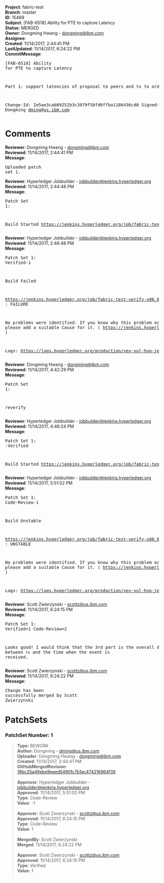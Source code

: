 <strong>Project</strong>: fabric-test<br><strong>Branch</strong>: master<br><strong>ID</strong>: 15469<br><strong>Subject</strong>: [FAB-6518] Ability for PTE to capture Latency<br><strong>Status</strong>: MERGED<br><strong>Owner</strong>: Dongming Hwang - dongming@ibm.com<br><strong>Assignee</strong>:<br><strong>Created</strong>: 11/14/2017, 2:44:41 PM<br><strong>LastUpdated</strong>: 11/14/2017, 6:24:22 PM<br><strong>CommitMessage</strong>:<br><pre>[FAB-6518] Ability for PTE to capture Latency

Part 1: support latencies of proposal to peers
and tx to orderers

Change-Id: Ie5ae3cab89252b3c3979f58fd6ffba1186436cd0
Signed-off-by: Dongming <dming@us.ibm.com>
</pre><h1>Comments</h1><strong>Reviewer</strong>: Dongming Hwang - dongming@ibm.com<br><strong>Reviewed</strong>: 11/14/2017, 2:44:41 PM<br><strong>Message</strong>: <pre>Uploaded patch set 1.</pre><strong>Reviewer</strong>: Hyperledger Jobbuilder - jobbuilder@jenkins.hyperledger.org<br><strong>Reviewed</strong>: 11/14/2017, 2:44:48 PM<br><strong>Message</strong>: <pre>Patch Set 1:

Build Started https://jenkins.hyperledger.org/job/fabric-test-verify-x86_64/489/</pre><strong>Reviewer</strong>: Hyperledger Jobbuilder - jobbuilder@jenkins.hyperledger.org<br><strong>Reviewed</strong>: 11/14/2017, 2:46:48 PM<br><strong>Message</strong>: <pre>Patch Set 1: Verified-1

Build Failed 

https://jenkins.hyperledger.org/job/fabric-test-verify-x86_64/489/ : FAILURE

No problems were identified. If you know why this problem occurred, please add a suitable Cause for it. ( https://jenkins.hyperledger.org/job/fabric-test-verify-x86_64/489/ )

Logs: https://logs.hyperledger.org/production/vex-yul-hyp-jenkins-3/fabric-test-verify-x86_64/489</pre><strong>Reviewer</strong>: Dongming Hwang - dongming@ibm.com<br><strong>Reviewed</strong>: 11/14/2017, 4:42:29 PM<br><strong>Message</strong>: <pre>Patch Set 1:

reverify</pre><strong>Reviewer</strong>: Hyperledger Jobbuilder - jobbuilder@jenkins.hyperledger.org<br><strong>Reviewed</strong>: 11/14/2017, 4:46:24 PM<br><strong>Message</strong>: <pre>Patch Set 1: -Verified

Build Started https://jenkins.hyperledger.org/job/fabric-test-verify-x86_64/491/</pre><strong>Reviewer</strong>: Hyperledger Jobbuilder - jobbuilder@jenkins.hyperledger.org<br><strong>Reviewed</strong>: 11/14/2017, 5:51:02 PM<br><strong>Message</strong>: <pre>Patch Set 1: Code-Review-1

Build Unstable 

https://jenkins.hyperledger.org/job/fabric-test-verify-x86_64/491/ : UNSTABLE

No problems were identified. If you know why this problem occurred, please add a suitable Cause for it. ( https://jenkins.hyperledger.org/job/fabric-test-verify-x86_64/491/ )

Logs: https://logs.hyperledger.org/production/vex-yul-hyp-jenkins-3/fabric-test-verify-x86_64/491</pre><strong>Reviewer</strong>: Scott Zwierzynski - scottz@us.ibm.com<br><strong>Reviewed</strong>: 11/14/2017, 6:24:15 PM<br><strong>Message</strong>: <pre>Patch Set 1: Verified+1 Code-Review+2

Looks good!
I would think that the 3rd part is the overall difference between `ts` and the time when the event is received.</pre><strong>Reviewer</strong>: Scott Zwierzynski - scottz@us.ibm.com<br><strong>Reviewed</strong>: 11/14/2017, 6:24:22 PM<br><strong>Message</strong>: <pre>Change has been successfully merged by Scott Zwierzynski</pre><h1>PatchSets</h1><h3>PatchSet Number: 1</h3><blockquote><strong>Type</strong>: REWORK<br><strong>Author</strong>: Dongming - dming@us.ibm.com<br><strong>Uploader</strong>: Dongming Hwang - dongming@ibm.com<br><strong>Created</strong>: 11/14/2017, 2:44:41 PM<br><strong>GitHubMergedRevision</strong>: [19bc25a49ebe9eeed5490fc7b1ac474216964f39](https://github.com/hyperledger/fabric-test/commit/19bc25a49ebe9eeed5490fc7b1ac474216964f39)<br><br><strong>Approver</strong>: Hyperledger Jobbuilder - jobbuilder@jenkins.hyperledger.org<br><strong>Approved</strong>: 11/14/2017, 5:51:02 PM<br><strong>Type</strong>: Code-Review<br><strong>Value</strong>: -1<br><br><strong>Approver</strong>: Scott Zwierzynski - scottz@us.ibm.com<br><strong>Approved</strong>: 11/14/2017, 6:24:15 PM<br><strong>Type</strong>: Code-Review<br><strong>Value</strong>: 1<br><br><strong>MergedBy</strong>: Scott Zwierzynski<br><strong>Merged</strong>: 11/14/2017, 6:24:22 PM<br><br><strong>Approver</strong>: Scott Zwierzynski - scottz@us.ibm.com<br><strong>Approved</strong>: 11/14/2017, 6:24:15 PM<br><strong>Type</strong>: Verified<br><strong>Value</strong>: 1<br><br></blockquote>